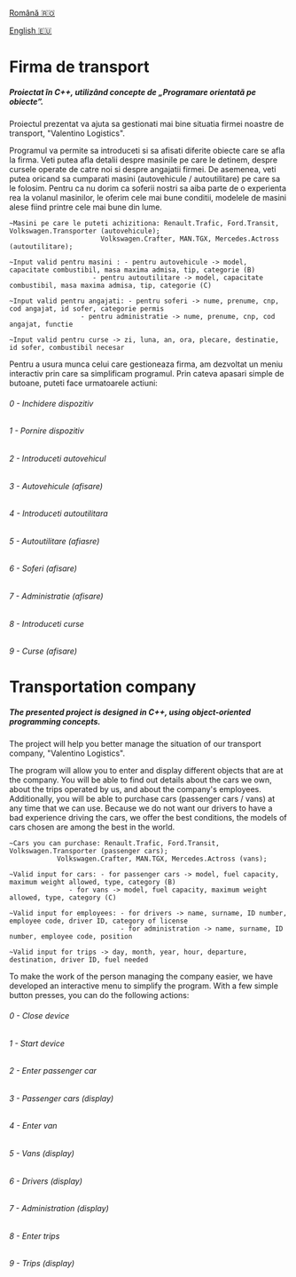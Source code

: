 [Română :romania:](#firma-de-transport)

[English :eu:](#transportation-company)

# Firma de transport

##### Proiectat în C++, utilizând concepte de „Programare orientată pe obiecte”.
Proiectul prezentat va ajuta sa gestionati mai bine situatia firmei noastre de transport, "Valentino Logistics".

Programul va permite sa introduceti si sa afisati diferite obiecte care se afla la firma.
Veti putea afla detalii despre masinile pe care le detinem, despre cursele operate de catre noi si despre angajatii firmei.
De asemenea, veti putea oricand sa cumparati masini (autovehicule / autoutilitare) pe care sa le folosim.
Pentru ca nu dorim ca soferii nostri sa aiba parte de o experienta rea la volanul masinilor, le oferim cele mai bune conditii, modelele
de masini alese fiind printre cele mai bune din lume.

```
~Masini pe care le puteti achizitiona: Renault.Trafic, Ford.Transit, Volkswagen.Transporter (autovehicule);
				       Volkswagen.Crafter, MAN.TGX, Mercedes.Actross (autoutilitare);

~Input valid pentru masini : - pentru autovehicule -> model, capacitate combustibil, masa maxima admisa, tip, categorie (B)
		             - pentru autoutilitare -> model, capacitate combustibil, masa maxima admisa, tip, categorie (C)

~Input valid pentru angajati: - pentru soferi -> nume, prenume, cnp, cod angajat, id sofer, categorie permis
			      - pentru administratie -> nume, prenume, cnp, cod angajat, functie
 
~Input valid pentru curse -> zi, luna, an, ora, plecare, destinatie, id sofer, combustibil necesar
```

Pentru a usura munca celui care gestioneaza firma, am dezvoltat un meniu interactiv prin care sa simplificam programul. Prin cateva apasari simple
de butoane, puteti face urmatoarele actiuni:

###### 0 - Inchidere dispozitiv

###### 1 - Pornire dispozitiv

###### 2 - Introduceti autovehicul

###### 3 - Autovehicule (afisare)

###### 4 - Introduceti autoutilitara

###### 5 - Autoutilitare (afiasre)

###### 6 - Soferi (afisare)

###### 7 - Administratie (afisare)

###### 8 - Introduceti curse

###### 9 - Curse (afisare)



# Transportation company

##### The presented project is designed in C++, using object-oriented programming concepts. 
The project will help you better manage the situation of our transport company, "Valentino Logistics".

The program will allow you to enter and display different objects that are at the company. You will be able to find out details about the cars we own, about the trips operated by us, and about the company's employees. Additionally, you will be able to purchase cars (passenger cars / vans) at any time that we can use. Because we do not want our drivers to have a bad experience driving the cars, we offer the best conditions, the models of cars chosen are among the best in the world.
```
~Cars you can purchase: Renault.Trafic, Ford.Transit, Volkswagen.Transporter (passenger cars); 
			Volkswagen.Crafter, MAN.TGX, Mercedes.Actross (vans);

~Valid input for cars: - for passenger cars -> model, fuel capacity, maximum weight allowed, type, category (B) 
		       - for vans -> model, fuel capacity, maximum weight allowed, type, category (C)

~Valid input for employees: - for drivers -> name, surname, ID number, employee code, driver ID, category of license 
                            - for administration -> name, surname, ID number, employee code, position

~Valid input for trips -> day, month, year, hour, departure, destination, driver ID, fuel needed
```
To make the work of the person managing the company easier, we have developed an interactive menu to simplify the program. With a few simple button presses, you can do the following actions:

###### 0 - Close device

###### 1 - Start device

###### 2 - Enter passenger car

###### 3 - Passenger cars (display)

###### 4 - Enter van

###### 5 - Vans (display)

###### 6 - Drivers (display)

###### 7 - Administration (display)

###### 8 - Enter trips

###### 9 - Trips (display)
